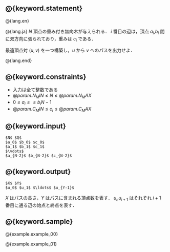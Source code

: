 ## @{keyword.statement}

@{lang.en}

@{lang.ja}
$N$ 頂点の重み付き無向木が与えられる．
$i$ 番目の辺は，頂点 $a_i$,$b_i$ 間に双方向に張られており，重みは $c_i$ である．

最遠頂点対 $(u, v)$ を一つ構築し，$u$ から $v$ へのパスを出力せよ． 

@{lang.end}

## @{keyword.constraints}

- 入力は全て整数である
- $@{param.N_MIN} \leq N \leq @{param.N_MAX}$
- $0 \leq a_i \leq \leq b_i N - 1$
- $@{param.C_MIN} \leq c_i \leq @{param.C_MAX}$

## @{keyword.input}

```
$N$ $Q$
$a_0$ $b_0$ $c_0$
$a_1$ $b_1$ $c_1$
$\vdots$
$a_{N-2}$ $b_{N-2}$ $c_{N-2}$
```

## @{keyword.output}

```
$X$ $Y$
$u_0$ $u_1$ $\ldots$ $u_{Y-1}$
```
$X$ はパスの長さ，$Y$ はパスに含まれる頂点数を表す．
$u_i$,$u_{i+1}$ はそれぞれ $i+1$ 番目に通る辺の始点と終点を表す．

## @{keyword.sample}

@{example.example_00}

@{example.example_01}

